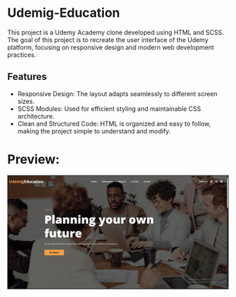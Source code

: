 # Udemig-Education
This project is a Udemy Academy clone developed using HTML and SCSS. The goal of this project is to recreate the user interface of the Udemy platform, focusing on responsive design and modern web development practices.

## Features
- Responsive Design: The layout adapts seamlessly to different screen sizes.
- SCSS Modules: Used for efficient styling and maintainable CSS architecture.
- Clean and Structured Code: HTML is organized and easy to follow, making the project simple to understand and modify.

# Preview:
![](https://github.com/M-Humay/Udemig-Education/blob/main/udemigedu.gif)

